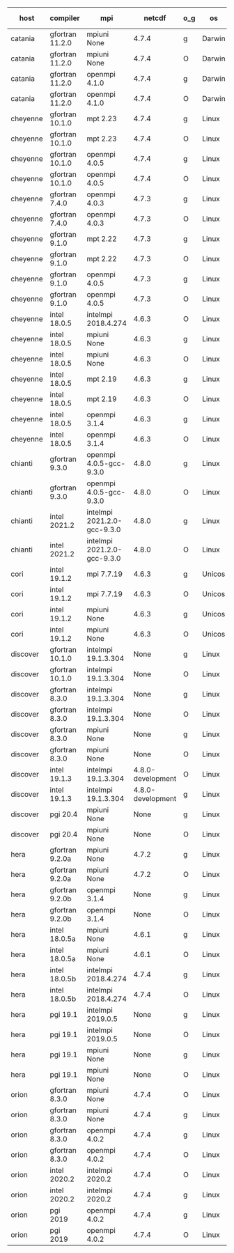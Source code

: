 

| host     | compiler                              | mpi                      | netcdf        | o_g        | os       | build       | u_pass          | u_fail          | s_pass            | s_fail            | e_pass             | e_fail             | nuopc_pass       | nuopc_fail       | artifacts link          |
|----------|---------------------------------------|--------------------------|---------------|------------|----------|-------------|-----------------|-----------------|-------------------|-------------------|--------------------|--------------------|------------------|------------------|-------------------------|
| catania | gfortran 11.2.0 | mpiuni None  | 4.7.4  | g | Darwin | PASS | 12319 | 0 | 8 | 0 | 43 | 0 | None | None | <a href="https://github.com/esmf-org/esmf-test-artifacts/tree/04c8221a8609ebbabef4b47b31b89de943824bab/fix_nc-config-libs/gfortran/11.2.0/g/mpiuni/None" target="_blank">04c8221</a> | 
| catania | gfortran 11.2.0 | mpiuni None  | 4.7.4  | O | Darwin | PASS | 12319 | 0 | 8 | 0 | 43 | 0 | None | None | <a href="https://github.com/esmf-org/esmf-test-artifacts/tree/e0f15e6120a0516655587dbb16f16a7253bc1204/fix_nc-config-libs/gfortran/11.2.0/O/mpiuni/None" target="_blank">e0f15e6</a> | 
| catania | gfortran 11.2.0 | openmpi 4.1.0  | 4.7.4  | g | Darwin | PASS | 13889 | 9 | 49 | 0 | 80 | 0 | 52 | 0 | <a href="https://github.com/esmf-org/esmf-test-artifacts/tree/0e2643686717c29ca25d2a80856cc871f87913bd/fix_nc-config-libs/gfortran/11.2.0/g/openmpi/4.1.0" target="_blank">0e26436</a> | 
| catania | gfortran 11.2.0 | openmpi 4.1.0  | 4.7.4  | O | Darwin | PASS | 13889 | 9 | 49 | 0 | 80 | 0 | 52 | 0 | <a href="https://github.com/esmf-org/esmf-test-artifacts/tree/d8f33d56e47943edcacf098ffd74db6471b88948/fix_nc-config-libs/gfortran/11.2.0/O/openmpi/4.1.0" target="_blank">d8f33d5</a> | 
| cheyenne | gfortran 10.1.0 | mpt 2.23  | 4.7.4  | g | Linux | PASS | 13898 | 0 | 49 | 0 | 80 | 0 | 52 | 0 | <a href="https://github.com/esmf-org/esmf-test-artifacts/tree/3d4ca1ae37eb58c8a0720e247756cdb953c5c820/fix_nc-config-libs/gfortran/10.1.0/g/mpt/2.23" target="_blank">3d4ca1a</a> | 
| cheyenne | gfortran 10.1.0 | mpt 2.23  | 4.7.4  | O | Linux | PASS | 13898 | 0 | 49 | 0 | 80 | 0 | 52 | 0 | <a href="https://github.com/esmf-org/esmf-test-artifacts/tree/9bfc0fb97571a9564f1f7986af555e84b5903f2f/fix_nc-config-libs/gfortran/10.1.0/O/mpt/2.23" target="_blank">9bfc0fb</a> | 
| cheyenne | gfortran 10.1.0 | openmpi 4.0.5  | 4.7.4  | g | Linux | PASS | 13898 | 0 | 49 | 0 | 80 | 0 | 52 | 0 | <a href="https://github.com/esmf-org/esmf-test-artifacts/tree/dc48f0286f82856358727bc396da77d219f41802/fix_nc-config-libs/gfortran/10.1.0/g/openmpi/4.0.5" target="_blank">dc48f02</a> | 
| cheyenne | gfortran 10.1.0 | openmpi 4.0.5  | 4.7.4  | O | Linux | PASS | 13898 | 0 | 49 | 0 | 80 | 0 | 52 | 0 | <a href="https://github.com/esmf-org/esmf-test-artifacts/tree/4174f5008a31ea6da09172aca01662690e74df61/fix_nc-config-libs/gfortran/10.1.0/O/openmpi/4.0.5" target="_blank">4174f50</a> | 
| cheyenne | gfortran 7.4.0 | openmpi 4.0.3  | 4.7.3  | g | Linux | PASS | 13898 | 0 | 49 | 0 | 80 | 0 | 52 | 0 | <a href="https://github.com/esmf-org/esmf-test-artifacts/tree/bf71d2d198cb02f6c2e946d9163e22ab3e17a5cb/fix_nc-config-libs/gfortran/7.4.0/g/openmpi/4.0.3" target="_blank">bf71d2d</a> | 
| cheyenne | gfortran 7.4.0 | openmpi 4.0.3  | 4.7.3  | O | Linux | PASS | 13898 | 0 | 49 | 0 | 80 | 0 | 52 | 0 | <a href="https://github.com/esmf-org/esmf-test-artifacts/tree/1e13a27910f9fc633318a4d2715321005aa3546c/fix_nc-config-libs/gfortran/7.4.0/O/openmpi/4.0.3" target="_blank">1e13a27</a> | 
| cheyenne | gfortran 9.1.0 | mpt 2.22  | 4.7.3  | g | Linux | PASS | 13898 | 0 | 49 | 0 | 80 | 0 | 52 | 0 | <a href="https://github.com/esmf-org/esmf-test-artifacts/tree/9a5afd9319ed3dee137432b8e2d1b8dffb2861d9/fix_nc-config-libs/gfortran/9.1.0/g/mpt/2.22" target="_blank">9a5afd9</a> | 
| cheyenne | gfortran 9.1.0 | mpt 2.22  | 4.7.3  | O | Linux | PASS | 13898 | 0 | 49 | 0 | 80 | 0 | 52 | 0 | <a href="https://github.com/esmf-org/esmf-test-artifacts/tree/24e833ab0dea8c59213f37420b853859ceebcb91/fix_nc-config-libs/gfortran/9.1.0/O/mpt/2.22" target="_blank">24e833a</a> | 
| cheyenne | gfortran 9.1.0 | openmpi 4.0.5  | 4.7.3  | g | Linux | PASS | 13898 | 0 | 49 | 0 | 80 | 0 | 52 | 0 | <a href="https://github.com/esmf-org/esmf-test-artifacts/tree/dfa3696b62f1337295feaa6506baf07f32bb92cc/fix_nc-config-libs/gfortran/9.1.0/g/openmpi/4.0.5" target="_blank">dfa3696</a> | 
| cheyenne | gfortran 9.1.0 | openmpi 4.0.5  | 4.7.3  | O | Linux | PASS | 13898 | 0 | 49 | 0 | 80 | 0 | 52 | 0 | <a href="https://github.com/esmf-org/esmf-test-artifacts/tree/04dfd66c3f89c25b2067f762304ba88fab937462/fix_nc-config-libs/gfortran/9.1.0/O/openmpi/4.0.5" target="_blank">04dfd66</a> | 
| cheyenne | intel 18.0.5 | intelmpi 2018.4.274  | 4.6.3  | O | Linux | PASS | None | None | None | None | None | None | None | None | <a href="https://github.com/esmf-org/esmf-test-artifacts/tree/fd1538336a42ca4197933a1b5532743bdb006eff/fix_nc-config-libs/intel/18.0.5/O/intelmpi/2018.4.274" target="_blank">fd15383</a> | 
| cheyenne | intel 18.0.5 | mpiuni None  | 4.6.3  | g | Linux | PASS | 12319 | 0 | 8 | 0 | 43 | 0 | None | None | <a href="https://github.com/esmf-org/esmf-test-artifacts/tree/33d752bc6cba1401eacb70e6f4854aba9ac9e33f/fix_nc-config-libs/intel/18.0.5/g/mpiuni/None" target="_blank">33d752b</a> | 
| cheyenne | intel 18.0.5 | mpiuni None  | 4.6.3  | O | Linux | PASS | 12319 | 0 | 8 | 0 | 43 | 0 | None | None | <a href="https://github.com/esmf-org/esmf-test-artifacts/tree/7d497c9e5dc43c759f275a406af2fb7e1da30613/fix_nc-config-libs/intel/18.0.5/O/mpiuni/None" target="_blank">7d497c9</a> | 
| cheyenne | intel 18.0.5 | mpt 2.19  | 4.6.3  | g | Linux | PASS | 13898 | 0 | 49 | 0 | 80 | 0 | 52 | 0 | <a href="https://github.com/esmf-org/esmf-test-artifacts/tree/3bfc1fbd1a59c578dd58a3e8a595f4af53f0ac6f/fix_nc-config-libs/intel/18.0.5/g/mpt/2.19" target="_blank">3bfc1fb</a> | 
| cheyenne | intel 18.0.5 | mpt 2.19  | 4.6.3  | O | Linux | PASS | 13898 | 0 | 49 | 0 | 80 | 0 | 52 | 0 | <a href="https://github.com/esmf-org/esmf-test-artifacts/tree/3f5dc98d25d09e37720a501829f35423f039d7e6/fix_nc-config-libs/intel/18.0.5/O/mpt/2.19" target="_blank">3f5dc98</a> | 
| cheyenne | intel 18.0.5 | openmpi 3.1.4  | 4.6.3  | g | Linux | PASS | None | None | None | None | None | None | None | None | <a href="https://github.com/esmf-org/esmf-test-artifacts/tree/0179f0b928b2c6a029600fcae3723901c9ba835b/fix_nc-config-libs/intel/18.0.5/g/openmpi/3.1.4" target="_blank">0179f0b</a> | 
| cheyenne | intel 18.0.5 | openmpi 3.1.4  | 4.6.3  | O | Linux | PASS | 13898 | 0 | 49 | 0 | 80 | 0 | 52 | 0 | <a href="https://github.com/esmf-org/esmf-test-artifacts/tree/1e3e59fcccabd514a2a348038cd50058935fd17d/fix_nc-config-libs/intel/18.0.5/O/openmpi/3.1.4" target="_blank">1e3e59f</a> | 
| chianti | gfortran 9.3.0 | openmpi 4.0.5-gcc-9.3.0  | 4.8.0  | g | Linux | PASS | 13898 | 0 | 49 | 0 | 80 | 0 | 52 | 0 | <a href="https://github.com/esmf-org/esmf-test-artifacts/tree/a75dd8a9c21f069f0f92f0055cec7297a5978f50/fix_nc-config-libs/gfortran/9.3.0/g/openmpi/4.0.5-gcc-9.3.0" target="_blank">a75dd8a</a> | 
| chianti | gfortran 9.3.0 | openmpi 4.0.5-gcc-9.3.0  | 4.8.0  | O | Linux | PASS | 13898 | 0 | 49 | 0 | 80 | 0 | 52 | 0 | <a href="https://github.com/esmf-org/esmf-test-artifacts/tree/19d25ecc5abf1a39f5f212486a76ae8f5ad416b6/fix_nc-config-libs/gfortran/9.3.0/O/openmpi/4.0.5-gcc-9.3.0" target="_blank">19d25ec</a> | 
| chianti | intel 2021.2 | intelmpi 2021.2.0-gcc-9.3.0  | 4.8.0  | g | Linux | PASS | 13898 | 0 | 49 | 0 | 80 | 0 | 52 | 0 | <a href="https://github.com/esmf-org/esmf-test-artifacts/tree/588e0503e3cc4b6eb8894361d69bd388363fcbbf/fix_nc-config-libs/intel/2021.2/g/intelmpi/2021.2.0-gcc-9.3.0" target="_blank">588e050</a> | 
| chianti | intel 2021.2 | intelmpi 2021.2.0-gcc-9.3.0  | 4.8.0  | O | Linux | PASS | 13898 | 0 | 49 | 0 | 80 | 0 | 52 | 0 | <a href="https://github.com/esmf-org/esmf-test-artifacts/tree/c14af265ca951ad22dd3941318076ee604f92bc4/fix_nc-config-libs/intel/2021.2/O/intelmpi/2021.2.0-gcc-9.3.0" target="_blank">c14af26</a> | 
| cori | intel 19.1.2 | mpi 7.7.19  | 4.6.3  | g | Unicos | PASS | 13898 | 0 | 49 | 0 | 80 | 0 | 52 | 0 | <a href="https://github.com/esmf-org/esmf-test-artifacts/tree/af510bdab6265b325b916142a83bcc07a3193d24/fix_nc-config-libs/intel/19.1.2/g/mpi/7.7.19" target="_blank">af510bd</a> | 
| cori | intel 19.1.2 | mpi 7.7.19  | 4.6.3  | O | Unicos | PASS | 13898 | 0 | 49 | 0 | 80 | 0 | 52 | 0 | <a href="https://github.com/esmf-org/esmf-test-artifacts/tree/3ff52dbf0bf450223c2004dd3474a40a906ef69a/fix_nc-config-libs/intel/19.1.2/O/mpi/7.7.19" target="_blank">3ff52db</a> | 
| cori | intel 19.1.2 | mpiuni None  | 4.6.3  | g | Unicos | PASS | 12319 | 0 | 8 | 0 | 43 | 0 | None | None | <a href="https://github.com/esmf-org/esmf-test-artifacts/tree/afb71bf8c582f595d772ffe79ba017d0f1d8fd00/fix_nc-config-libs/intel/19.1.2/g/mpiuni/None" target="_blank">afb71bf</a> | 
| cori | intel 19.1.2 | mpiuni None  | 4.6.3  | O | Unicos | PASS | 12319 | 0 | 8 | 0 | 43 | 0 | None | None | <a href="https://github.com/esmf-org/esmf-test-artifacts/tree/82b45917fbda5a2e569a546c356bb14ea4371398/fix_nc-config-libs/intel/19.1.2/O/mpiuni/None" target="_blank">82b4591</a> | 
| discover | gfortran 10.1.0 | intelmpi 19.1.3.304  | None  | g | Linux | PASS | 13883 | 15 | 49 | 0 | 80 | 0 | 52 | 0 | <a href="https://github.com/esmf-org/esmf-test-artifacts/tree/c72b4c815aa39be59826dec7e79b2ef011ed3af9/fix_nc-config-libs/gfortran/10.1.0/g/intelmpi/19.1.3.304" target="_blank">c72b4c8</a> | 
| discover | gfortran 10.1.0 | intelmpi 19.1.3.304  | None  | O | Linux | PASS | 13883 | 15 | 49 | 0 | 80 | 0 | 52 | 0 | <a href="https://github.com/esmf-org/esmf-test-artifacts/tree/d3e43bb7f4a18d8626e82b6f9199492a2e3c1943/fix_nc-config-libs/gfortran/10.1.0/O/intelmpi/19.1.3.304" target="_blank">d3e43bb</a> | 
| discover | gfortran 8.3.0 | intelmpi 19.1.3.304  | None  | g | Linux | PASS | 13883 | 15 | 49 | 0 | 80 | 0 | 52 | 0 | <a href="https://github.com/esmf-org/esmf-test-artifacts/tree/2e48361da0f8cd23827d1bcdb372540e5301e779/fix_nc-config-libs/gfortran/8.3.0/g/intelmpi/19.1.3.304" target="_blank">2e48361</a> | 
| discover | gfortran 8.3.0 | intelmpi 19.1.3.304  | None  | O | Linux | PASS | 13883 | 15 | 49 | 0 | 80 | 0 | 52 | 0 | <a href="https://github.com/esmf-org/esmf-test-artifacts/tree/08b078afe169817bd74b4e17d483185a2182abc1/fix_nc-config-libs/gfortran/8.3.0/O/intelmpi/19.1.3.304" target="_blank">08b078a</a> | 
| discover | gfortran 8.3.0 | mpiuni None  | None  | g | Linux | PASS | 12319 | 0 | 8 | 0 | 43 | 0 | None | None | <a href="https://github.com/esmf-org/esmf-test-artifacts/tree/37a5038c10e128c7cd6ff1c5a15b51362868b3d5/fix_nc-config-libs/gfortran/8.3.0/g/mpiuni/None" target="_blank">37a5038</a> | 
| discover | gfortran 8.3.0 | mpiuni None  | None  | O | Linux | PASS | 12319 | 0 | 8 | 0 | 43 | 0 | None | None | <a href="https://github.com/esmf-org/esmf-test-artifacts/tree/56afbc0afd795a3a7c0f52fafaa59eb2ac408d5f/fix_nc-config-libs/gfortran/8.3.0/O/mpiuni/None" target="_blank">56afbc0</a> | 
| discover | intel 19.1.3 | intelmpi 19.1.3.304  | 4.8.0-development  | O | Linux | PASS | 13898 | 0 | 49 | 0 | 80 | 0 | 52 | 0 | <a href="https://github.com/esmf-org/esmf-test-artifacts/tree/b4e3fb8053eadb6109714a517cd2f10c08e2ec97/fix_nc-config-libs/intel/19.1.3/O/intelmpi/19.1.3.304" target="_blank">b4e3fb8</a> | 
| discover | intel 19.1.3 | intelmpi 19.1.3.304  | 4.8.0-development  | g | Linux | PASS | 13898 | 0 | 49 | 0 | 80 | 0 | 52 | 0 | <a href="https://github.com/esmf-org/esmf-test-artifacts/tree/02365e6433abc4f15557f068d196b6d36e6c25ef/fix_nc-config-libs/intel/19.1.3/g/intelmpi/19.1.3.304" target="_blank">02365e6</a> | 
| discover | pgi 20.4 | mpiuni None  | None  | g | Linux | PASS | 11694 | 625 | 4 | 4 | 40 | 3 | None | None | <a href="https://github.com/esmf-org/esmf-test-artifacts/tree/8b2e68d9606d4c41c5346b89057d51612afdd606/fix_nc-config-libs/pgi/20.4/g/mpiuni/None" target="_blank">8b2e68d</a> | 
| discover | pgi 20.4 | mpiuni None  | None  | O | Linux | PASS | 11694 | 625 | 6 | 2 | 40 | 3 | None | None | <a href="https://github.com/esmf-org/esmf-test-artifacts/tree/a117cbaff6d9ba99af1cdc42a9c512dcda323dc1/fix_nc-config-libs/pgi/20.4/O/mpiuni/None" target="_blank">a117cba</a> | 
| hera | gfortran 9.2.0a | mpiuni None  | 4.7.2  | g | Linux | PASS | 12319 | 0 | 8 | 0 | 43 | 0 | None | None | <a href="https://github.com/esmf-org/esmf-test-artifacts/tree/4de377a03020e4c9d847c589d9e5c8e4cc6116c3/fix_nc-config-libs/gfortran/9.2.0a/g/mpiuni/None" target="_blank">4de377a</a> | 
| hera | gfortran 9.2.0a | mpiuni None  | 4.7.2  | O | Linux | PASS | 12319 | 0 | 8 | 0 | 43 | 0 | None | None | <a href="https://github.com/esmf-org/esmf-test-artifacts/tree/4fef17200f340eea61cd2b5aba16ecae6b825afc/fix_nc-config-libs/gfortran/9.2.0a/O/mpiuni/None" target="_blank">4fef172</a> | 
| hera | gfortran 9.2.0b | openmpi 3.1.4  | None  | g | Linux | PASS | 13898 | 0 | 49 | 0 | 80 | 0 | 52 | 0 | <a href="https://github.com/esmf-org/esmf-test-artifacts/tree/ec3f4905318c2c2982961134b8357643675af169/fix_nc-config-libs/gfortran/9.2.0b/g/openmpi/3.1.4" target="_blank">ec3f490</a> | 
| hera | gfortran 9.2.0b | openmpi 3.1.4  | None  | O | Linux | PASS | 13898 | 0 | 49 | 0 | 80 | 0 | 52 | 0 | <a href="https://github.com/esmf-org/esmf-test-artifacts/tree/4ab34cb921457bea41463dc51e989a23a835be87/fix_nc-config-libs/gfortran/9.2.0b/O/openmpi/3.1.4" target="_blank">4ab34cb</a> | 
| hera | intel 18.0.5a | mpiuni None  | 4.6.1  | g | Linux | PASS | 12319 | 0 | 8 | 0 | 43 | 0 | None | None | <a href="https://github.com/esmf-org/esmf-test-artifacts/tree/8f305769a04e648fccf8968143238fddb6865212/fix_nc-config-libs/intel/18.0.5a/g/mpiuni/None" target="_blank">8f30576</a> | 
| hera | intel 18.0.5a | mpiuni None  | 4.6.1  | O | Linux | PASS | 12319 | 0 | 8 | 0 | 43 | 0 | None | None | <a href="https://github.com/esmf-org/esmf-test-artifacts/tree/de2713035432a86c0de527ea05b1d4e76e4ed197/fix_nc-config-libs/intel/18.0.5a/O/mpiuni/None" target="_blank">de27130</a> | 
| hera | intel 18.0.5b | intelmpi 2018.4.274  | 4.7.4  | g | Linux | PASS | 13898 | 0 | 49 | 0 | 80 | 0 | 52 | 0 | <a href="https://github.com/esmf-org/esmf-test-artifacts/tree/54dcb6fbb43bdeac88eaa205a471c06bff129522/fix_nc-config-libs/intel/18.0.5b/g/intelmpi/2018.4.274" target="_blank">54dcb6f</a> | 
| hera | intel 18.0.5b | intelmpi 2018.4.274  | 4.7.4  | O | Linux | PASS | 13898 | 0 | 49 | 0 | 80 | 0 | 52 | 0 | <a href="https://github.com/esmf-org/esmf-test-artifacts/tree/64e081b88aa9b1d4a5743df07b01f033abcaae3f/fix_nc-config-libs/intel/18.0.5b/O/intelmpi/2018.4.274" target="_blank">64e081b</a> | 
| hera | pgi 19.1 | intelmpi 2019.0.5  | None  | g | Linux | PASS | 13021 | 877 | None | None | None | None | None | None | <a href="https://github.com/esmf-org/esmf-test-artifacts/tree/dff5ec6dfa04852fd93aa461889b716dadbd1bf7/fix_nc-config-libs/pgi/19.1/g/intelmpi/2019.0.5" target="_blank">dff5ec6</a> | 
| hera | pgi 19.1 | intelmpi 2019.0.5  | None  | O | Linux | PASS | 13069 | 829 | None | None | None | None | None | None | <a href="https://github.com/esmf-org/esmf-test-artifacts/tree/70f65a0f906d10d7ca89fdcb07f44483ef445d36/fix_nc-config-libs/pgi/19.1/O/intelmpi/2019.0.5" target="_blank">70f65a0</a> | 
| hera | pgi 19.1 | mpiuni None  | None  | g | Linux | PASS | 11694 | 625 | 4 | 4 | None | None | None | None | <a href="https://github.com/esmf-org/esmf-test-artifacts/tree/3e7a8043e06baf14ea865b35192d9b9e73cddc17/fix_nc-config-libs/pgi/19.1/g/mpiuni/None" target="_blank">3e7a804</a> | 
| hera | pgi 19.1 | mpiuni None  | None  | O | Linux | PASS | 11694 | 625 | 6 | 2 | None | None | None | None | <a href="https://github.com/esmf-org/esmf-test-artifacts/tree/8f6e09595046c5f558b07e9875472560a30a80db/fix_nc-config-libs/pgi/19.1/O/mpiuni/None" target="_blank">8f6e095</a> | 
| orion | gfortran 8.3.0 | mpiuni None  | 4.7.4  | O | Linux | PASS | 12319 | 0 | 8 | 0 | 43 | 0 | None | None | <a href="https://github.com/esmf-org/esmf-test-artifacts/tree/36ad136b01afcf359d8ad18fbc50704e1b84e33b/fix_nc-config-libs/gfortran/8.3.0/O/mpiuni/None" target="_blank">36ad136</a> | 
| orion | gfortran 8.3.0 | mpiuni None  | 4.7.4  | g | Linux | PASS | 12319 | 0 | 8 | 0 | 43 | 0 | None | None | <a href="https://github.com/esmf-org/esmf-test-artifacts/tree/9e84eecc89b77324b529f6c47f9c7a98518b9007/fix_nc-config-libs/gfortran/8.3.0/g/mpiuni/None" target="_blank">9e84eec</a> | 
| orion | gfortran 8.3.0 | openmpi 4.0.2  | 4.7.4  | g | Linux | PASS | 13898 | 0 | 49 | 0 | 80 | 0 | 52 | 0 | <a href="https://github.com/esmf-org/esmf-test-artifacts/tree/4e58d47a05d859f76ccc7b41b932ae35553de4f7/fix_nc-config-libs/gfortran/8.3.0/g/openmpi/4.0.2" target="_blank">4e58d47</a> | 
| orion | gfortran 8.3.0 | openmpi 4.0.2  | 4.7.4  | O | Linux | PASS | 13898 | 0 | 49 | 0 | 80 | 0 | 52 | 0 | <a href="https://github.com/esmf-org/esmf-test-artifacts/tree/95234bef3e3011e59f06c82b86646fa172666207/fix_nc-config-libs/gfortran/8.3.0/O/openmpi/4.0.2" target="_blank">95234be</a> | 
| orion | intel 2020.2 | intelmpi 2020.2  | 4.7.4  | O | Linux | PASS | 13898 | 0 | 49 | 0 | 80 | 0 | 52 | 0 | <a href="https://github.com/esmf-org/esmf-test-artifacts/tree/69423dd791abb39c8d04e2b2646a88e217c5fa5c/fix_nc-config-libs/intel/2020.2/O/intelmpi/2020.2" target="_blank">69423dd</a> | 
| orion | intel 2020.2 | intelmpi 2020.2  | 4.7.4  | g | Linux | PASS | 13898 | 0 | 49 | 0 | 80 | 0 | 52 | 0 | <a href="https://github.com/esmf-org/esmf-test-artifacts/tree/c30c9e6793b0a36ff289d9733c880a09ea653c0b/fix_nc-config-libs/intel/2020.2/g/intelmpi/2020.2" target="_blank">c30c9e6</a> | 
| orion | pgi 2019 | openmpi 4.0.2  | 4.7.4  | g | Linux | PASS | None | None | None | None | None | None | None | None | <a href="https://github.com/esmf-org/esmf-test-artifacts/tree/da2944e19800f1089108dbd058f508a88b70b90e/fix_nc-config-libs/pgi/2019/g/openmpi/4.0.2" target="_blank">da2944e</a> | 
| orion | pgi 2019 | openmpi 4.0.2  | 4.7.4  | O | Linux | PASS | None | None | None | None | None | None | None | None | <a href="https://github.com/esmf-org/esmf-test-artifacts/tree/898f23a0c1595273ba21dc645a217a6d2e2e9887/fix_nc-config-libs/pgi/2019/O/openmpi/4.0.2" target="_blank">898f23a</a> | 
